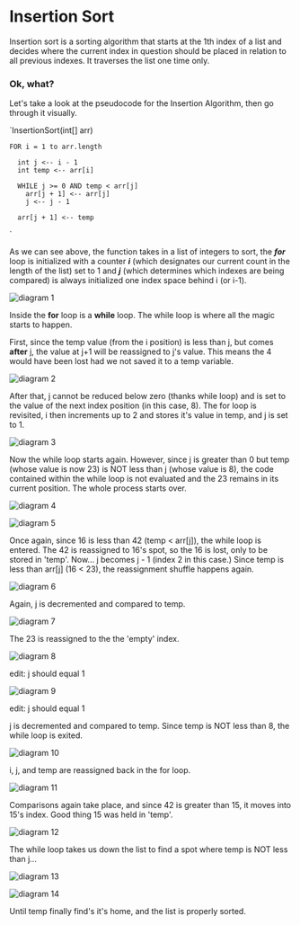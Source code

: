 # Insertion Sort

Insertion sort is a sorting algorithm that
starts at the 1th index of a list and decides where the current index in question should be placed in relation to all previous indexes. It traverses the list one time only.

### Ok, what?

Let's take a look at the pseudocode for the Insertion Algorithm, then go through it visually.

`InsertionSort(int[] arr)

    FOR i = 1 to arr.length

      int j <-- i - 1
      int temp <-- arr[i]

      WHILE j >= 0 AND temp < arr[j]
        arr[j + 1] <-- arr[j]
        j <-- j - 1

      arr[j + 1] <-- temp

`

As we can see above, the function takes in a list of integers to sort, the  **_for_** loop is initialized with a counter **_i_** (which designates our current count in the length of the list) set to 1 and **_j_** (which determines which indexes are being compared) is always initialized one index space behind i (or i-1).

![diagram 1](<./insertion_sort(1).png>)

Inside the **for** loop is a **while** loop. The while loop is where all the magic starts to happen.

First, since the temp value (from the i position) is less than j, but comes **after** j, the value at j+1 will be reassigned to j's value. This means the 4 would have been lost had we not saved it to a temp variable.

![diagram 2](<./insertion_sort(2).png>)

After that, j cannot be reduced below zero (thanks while loop) and is set to the value of the next index position (in this case, 8). The for loop is revisited, i then increments up to 2 and stores it's value in temp, and j is set to 1.

![diagram 3](<./insertion_sort(3).png>)

Now the while loop starts again. However, since j is greater than 0 but temp (whose value is now 23) is NOT less than j (whose value is 8), the code contained within the while loop is not evaluated and the 23 remains in its current position. The whole process starts over.

![diagram 4](<./insertion_sort(4).png>)

![diagram 5](<./insertion_sort(5).png>)

Once again, since 16 is less than 42 (temp < arr[j]), the while loop is entered. The 42 is reassigned to 16's spot, so the 16 is lost, only to be stored in 'temp'. Now... j becomes j - 1 (index 2 in this case.) Since temp is less than arr[j] (16 < 23), the reassignment shuffle happens again.

![diagram 6](<./insertion_sort(6).png>)

Again, j is decremented and compared to temp.

![diagram 7](<./insertion_sort(7).png>)

The 23 is reassigned to the the 'empty' index.

![diagram 8](<./insertion_sort(8).png>)  

edit: j should equal 1  

![diagram 9](<./insertion_sort(9).png>)

edit: j should equal 1    

j is decremented and compared to temp. Since temp is NOT less than 8, the while loop is exited.

![diagram 10](<./insertion_sort(10).png>)

i, j, and temp are reassigned back in the for loop.

![diagram 11](<./insertion_sort(11).png>)

Comparisons again take place, and since 42 is greater than 15, it moves into 15's index. Good thing 15 was held in 'temp'.

![diagram 12](<./insertion_sort(12).png>)

The while loop takes us down the list to find a spot where temp is NOT less than j...

![diagram 13](<./insertion_sort(13).png>)

![diagram 14](<./insertion_sort(14).png>)

Until temp finally find's it's home, and the list is properly sorted.
